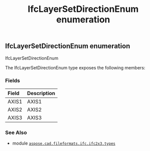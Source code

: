 ﻿---
title: IfcLayerSetDirectionEnum enumeration
second_title: Aspose.CAD for Python via .NET API References
description: 
type: docs
weight: 2460
url: /python-net/aspose.cad.fileformats.ifc.ifc2x3.types/ifclayersetdirectionenum/
is_root: false
---

## IfcLayerSetDirectionEnum enumeration

IfcLayerSetDirectionEnum



The IfcLayerSetDirectionEnum type exposes the following members:

### Fields
| Field | Description |
| :- | :- |
| AXIS1 | AXIS1 |
| AXIS2 | AXIS2 |
| AXIS3 | AXIS3 |



### See Also
* module [`aspose.cad.fileformats.ifc.ifc2x3.types`](..)
